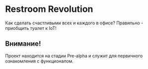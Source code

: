 # Restroom Revolution
Как сделать счастливыми всех и каждого в офисе? Правильно - приобщить туалет к IoT!

## Внимание!
Проект находится на стадии Pre-alpha и служит для первичного ознакомления с функционалом.
